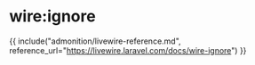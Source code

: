 # wire:ignore

{{ include("admonition/livewire-reference.md", reference_url="https://livewire.laravel.com/docs/wire-ignore") }}
